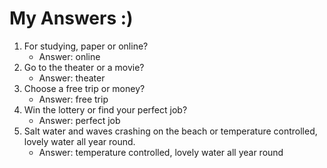 # My Answers :)
1.  For studying, paper or online?
    - Answer: online
2. Go to the theater or a movie?
    - Answer: theater
3. Choose a free trip or money?
    - Answer: free trip
4. Win the lottery or find your perfect job?
    - Answer: perfect job
5. Salt water and waves crashing on the beach or temperature controlled, lovely water all year round.
    - Answer: temperature controlled, lovely water all year round